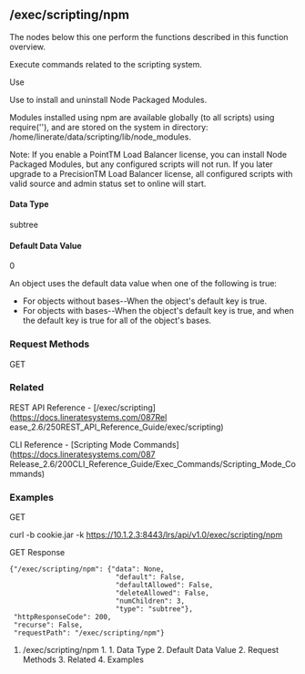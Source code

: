 ## /exec/scripting/npm

The nodes below this one perform the functions described in this function
overview.

Execute commands related to the scripting system.

Use

Use to install and uninstall Node Packaged Modules.

Modules installed using npm are available globally (to all scripts) using
require('<module-name>'), and are stored on the system in directory:
/home/linerate/data/scripting/lib/node_modules.

Note: If you enable a PointTM Load Balancer license, you can install Node
Packaged Modules, but any configured scripts will not run. If you later
upgrade to a PrecisionTM Load Balancer license, all configured scripts with
valid source and admin status set to online will start.

#### Data Type

subtree

#### Default Data Value

0

An object uses the default data value when one of the following is true:

  * For objects without bases--When the object's default key is true.
  * For objects with bases--When the object's default key is true, and when the default key is true for all of the object's bases.

### Request Methods

GET

### Related

REST API Reference - [/exec/scripting](https://docs.lineratesystems.com/087Rel
ease_2.6/250REST_API_Reference_Guide/exec/scripting)

CLI Reference - [Scripting Mode Commands](https://docs.lineratesystems.com/087
Release_2.6/200CLI_Reference_Guide/Exec_Commands/Scripting_Mode_Commands)

### Examples

GET

curl -b cookie.jar -k https://10.1.2.3:8443/lrs/api/v1.0/exec/scripting/npm

GET Response

    
    {"/exec/scripting/npm": {"data": None,
                              "default": False,
                              "defaultAllowed": False,
                              "deleteAllowed": False,
                              "numChildren": 3,
                              "type": "subtree"},
     "httpResponseCode": 200,
     "recurse": False,
     "requestPath": "/exec/scripting/npm"}
    

  1. /exec/scripting/npm
    1.       1. Data Type
      2. Default Data Value
    2. Request Methods
    3. Related
    4. Examples

